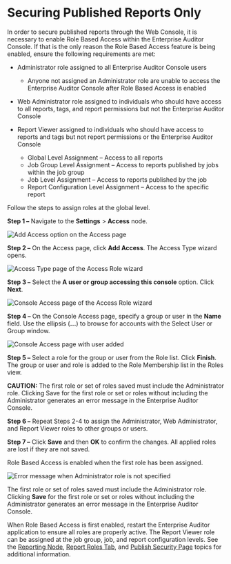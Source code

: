 # Securing Published Reports Only

In order to secure published reports through the Web Console, it is necessary to enable Role Based
Access within the Enterprise Auditor Console. If that is the only reason the Role Based Access
feature is being enabled, ensure the following requirements are met:

- Administrator role assigned to all Enterprise Auditor Console users

  - Anyone not assigned an Administrator role are unable to access the Enterprise Auditor Console
    after Role Based Access is enabled

- Web Administrator role assigned to individuals who should have access to all reports, tags, and
  report permissions but not the Enterprise Auditor Console
- Report Viewer assigned to individuals who should have access to reports and tags but not report
  permissions or the Enterprise Auditor Console

  - Global Level Assignment – Access to all reports
  - Job Group Level Assignment – Access to reports published by jobs within the job group
  - Job Level Assignment – Access to reports published by the job
  - Report Configuration Level Assignment – Access to the specific report

Follow the steps to assign roles at the global level.

**Step 1 –** Navigate to the **Settings** > **Access** node.

![Add Access option on the Access page](/img/versioned_docs/accessanalyzer_11.6/accessanalyzer/admin/settings/access/rolebased/addaccess.webp)

**Step 2 –** On the Access page, click **Add Access**. The Access Type wizard opens.

![Access Type page of the Access Role wizard](/img/versioned_docs/accessanalyzer_11.6/accessanalyzer/admin/settings/access/rolebased/accesstypeuser.webp)

**Step 3 –** Select the **A user or group accessing this console** option. Click **Next**.

![Console Access page of the Access Role wizard](/img/versioned_docs/accessanalyzer_11.6/accessanalyzer/admin/settings/access/rolebased/consoleaccess.webp)

**Step 4 –** On the Console Access page, specify a group or user in the **Name** field. Use the
ellipsis (**…**) to browse for accounts with the Select User or Group window.

![Console Access page with user added](/img/versioned_docs/accessanalyzer_11.6/accessanalyzer/admin/settings/access/rolebased/consoleaccessfinish.webp)

**Step 5 –** Select a role for the group or user from the Role list. Click **Finish**. The group or
user and role is added to the Role Membership list in the Roles view.

**CAUTION:** The first role or set of roles saved must include the Administrator role. Clicking Save
for the first role or set or roles without including the Administrator generates an error message in
the Enterprise Auditor Console.

**Step 6 –** Repeat Steps 2-4 to assign the Administrator, Web Administrator, and Report Viewer
roles to other groups or users.

**Step 7 –** Click **Save** and then **OK** to confirm the changes. All applied roles are lost if
they are not saved.

Role Based Access is enabled when the first role has been assigned.

![Error message when Administrator role is not specified](/img/versioned_docs/accessanalyzer_11.6/accessanalyzer/admin/settings/access/rolebased/noadminerror.webp)

The first role or set of roles saved must include the Administrator role. Clicking **Save** for the
first role or set or roles without including the Administrator generates an error message in the
Enterprise Auditor Console.

When Role Based Access is first enabled, restart the Enterprise Auditor application to ensure all
roles are properly active. The Report Viewer role can be assigned at the job group, job, and report
configuration levels. See the
[Reporting Node](/docs/accessanalyzer/11.6/accessanalyzer/admin/jobs/group/reporting.md),
[Report Roles Tab](/docs/accessanalyzer/11.6/accessanalyzer/admin/jobs/job/properties/reportroles.md),
and
[Publish Security Page](/docs/accessanalyzer/11.6/accessanalyzer/admin/report/wizard/publishsecurity.md)
topics for additional information.
